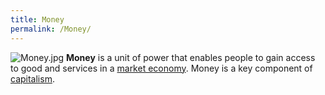 ```yaml
---
title: Money
permalink: /Money/
---
```


![](Money.jpg "Money.jpg") **Money** is a unit of power that enables
people to gain access to good and services in a [market
economy](Market_Economy.md "wikilink"). Money is a key component of
[capitalism](capitalism.md "wikilink").